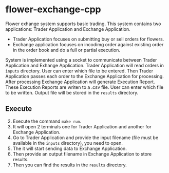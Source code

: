 # flower-exchange-cpp

Flower exhange system supports basic trading. This system contains two applications: Trader Application and Exchange Application. 
- Trader Application focuses on submitting buy or sell orders for flowers.
- Exchange application focuses on incodimg order against existing order in the order book and do a full or partial execution. 

System is implemented using a socket to communicate between Trader Application and Exhange Application. Trader Application will read orders in `inputs` directory. User can enter which file to be entered. Then Trader Application passes each order to the Exchange Application for processing. After processing Exchange Application will generate Execution Report. These Execution Reports are writen to a .csv file. User can enter which file to be written. Output file will be stored in the `results` directory. 

## Execute

2. Execute the command `make run`. 
3. It will open 2 terminals one for Trader Application and another for Exchange Application. 
4. Go to Trader Application and provide the input filename (file must be available in the `inputs` directory), you need to open.
5. The it will start sending data to Exchange Application. 
6. Then provide an output filename in Exchange Application to store results. 
7. Then you can find the results in the `results` directory.  

